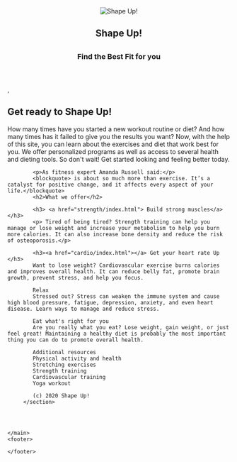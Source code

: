 <!DOCTYPE html>

<html lang="en">
<head>
	<meta charset="utf-8" />
	<title>Shape Up!</title>
	<link rel="shortcut icon" href="images/favicon.ico">
</head>

<body>
	<header>
			<img src="images/shape_up_logo.png"	alt="Shape Up!">
			<h2>Shape Up! <h2>
			<h3>Find the Best Fit for you</h3>
	</header>
    <main>
    	 <section>
			,<H1>Get ready to Shape Up!</H1>
			<p>How many times have you started a new workout routine or diet? And how many times has it failed to give you the results you want? Now, with the help of this site, you can learn about the exercises and diet that work best for you. We offer personalized programs as well as access to several health and dieting tools. So don't wait! Get started looking and feeling better today.</p>
			
			<p>As fitness expert Amanda Russell said:</p>
			<blockquote> is about so much more than exercise. It’s a catalyst for positive change, and it affects every aspect of your life.</blockquote>
			<h2>What we offer</h2>
			
			<h3> <a href="strength/index.html"> Build strong muscles</a> </h3>
			<p> Tired of being tired? Strength training can help you manage or lose weight and increase your metabolism to help you burn more calories. It can also increase bone density and reduce the risk of osteoporosis.</p>
			
			<h3><a href="cardio/index.html"></a> Get your heart rate Up </h3>
			Want to lose weight? Cardiovascular exercise burns calories and improves overall health. It can reduce belly fat, promote brain growth, prevent stress, and help you focus.
			
			Relax
			Stressed out? Stress can weaken the immune system and cause high blood pressure, fatigue, depression, anxiety, and even heart disease. Learn ways to manage and reduce stress.
			
			Eat what's right for you
			Are you really what you eat? Lose weight, gain weight, or just feel great! Maintaining a healthy diet is probably the most important thing you can do to promote overall health.
			
			Additional resources
			Physical activity and health
			Stretching exercises
			Strength training
			Cardiovascular training
			Yoga workout
			
			(c) 2020 Shape Up!
		 </section>




    </main>
    <footer>
    	
    </footer>




</body>
</html>
